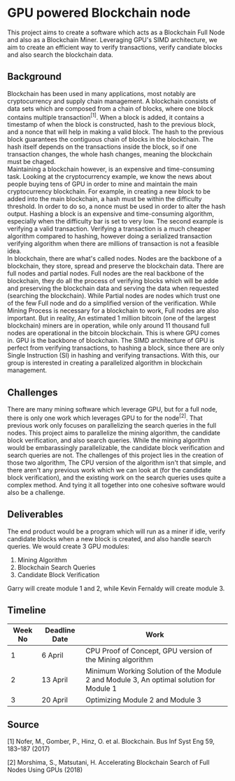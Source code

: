 # GPU powered Blockchain node
This project aims to create a software which acts as a Blockchain Full Node and also as a Blockchain Miner. Leveraging GPU's SIMD architecture, we aim to create an efficient way to verify transactions, verify candiate blocks and also search the blockchain data.

## Background
Blockchain has been used in many applications, most notably are cryptocurrency and supply chain management. A blockchain consists of data sets which are composed from a chain of blocks, where one block contains multiple transaction<sup>[1]</sup>. When a block is added, it contains a timestamp of when the block is constructed, hash to the previous block, and a nonce that will help in making a valid block. The hash to the previous block guarantees the contiguous chain of blocks in the blockchain. The hash itself depends on the transactions inside the block, so if one transaction changes, the whole hash changes, meaning the blockchain must be chaged.<br>
Maintaining a blockchain however, is an expensive and time-consuming task. Looking at the cryptocurrency example, we know the news about people buying tens of GPU in order to mine and maintain the main cryptocurrency blockchain. For example, in creating a new block to be added into the main blockchain, a hash must be within the difficulty threshold. In order to do so, a nonce must be used in order to alter the hash output. Hashing a block is an expensive and time-consuming algorithm, especially when the difficulty bar is set to very low. The second example is verifying a valid transaction. Verifying a transaction is a much cheaper algorithm compared to hashing, however doing a serialized transaction verifying algorithm when there are millions of transaction is not a feasible idea.<br>
In blockchain, there are what's called nodes. Nodes are the backbone of a blockchain, they store, spread and preserve the blockchain data. There are full nodes and partial nodes. Full nodes are the real backbone of the blockchain, they do all the process of verifying blocks which will be adde and preserving the blockchain data and serving the data when requested (searching the blockchain). While Partial nodes are nodes which trust one of the few Full node and do a simplified version of the verification. While Mining Process is necessary for a blockchain to work, Full nodes are also important. But in reality, An estimated 1 million bitcoin (one of the largest blockchain) miners are in operation, while only around 11 thousand full nodes are operational in the bitcoin blockchain. This is where GPU comes in. GPU is the backbone of blockchain. The SIMD architecture of GPU is perfect from verifying transactions, to hashing a block, since there are only Single Instruction (SI) in hashing and verifying transactions. With this, our group is interested in creating a parallelized algorithm in blockchain management.<br>

## Challenges
There are many mining software which leverage GPU, but for a full node, there is only one work which leverages GPU to for the node<sup>[2]</sup>. That previous work only focuses on parallelizing the search queries in the full nodes. This project aims to parallelize the mining algorithm, the candidate block verification, and also search queries. While the mining algorithm would be embarassingly parallelizable, the candidate block verification and search queries are not. The challenges of this project lies in the creation of those two algorithm, The CPU version of the algorithm isn't that simple, and there aren't any previous work which we can look at (for the candidate block verification), and the existing work on the search queries uses quite a complex method. And tying it all together into one cohesive software would also be a challenge.


## Deliverables
The end product would be a program which will run as a miner if idle, verify candidate blocks when a new block is created, and also handle search queries. We would create 3 GPU modules:
1. Mining Algorithm
2. Blockchain Search Queries
3. Candidate Block Verification

Garry will create module 1 and 2, while Kevin Fernaldy will create module 3.
## Timeline
| Week No | Deadline Date | Work                                                                                    |
|---------|---------------|-----------------------------------------------------------------------------------------|
| 1       | 6 April       | CPU Proof of Concept, GPU version of the Mining algorithm                               |
| 2       | 13 April      | Minimum Working Solution of the Module 2 and Module 3, An optimal solution for Module 1 |
| 3       | 20 April      | Optimizing Module 2 and Module 3                                                        |

## Source
[1] Nofer, M., Gomber, P., Hinz, O. et al. Blockchain. Bus Inf Syst Eng 59, 183–187 (2017)

[2] Morshima, S., Matsutani, H. Accelerating Blockchain Search of Full Nodes Using GPUs (2018)

